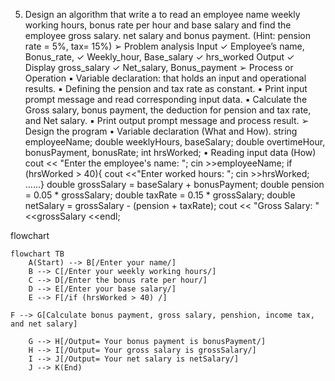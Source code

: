 5. Design an algorithm that write a to read an employee name weekly working hours, 
bonus rate per hour and base salary and find the employee gross salary. net salary 
and bonus payment. (Hint: pension rate = 5%, tax= 15%)
➢ Problem analysis
Input
✓ Employee’s name, Bonus_rate,
✓ Weekly_hour, Base_salary
✓ hrs_worked
Output
✓ Display gross_salary
✓ Net_salary, Bonus_payment
➢ Process or Operation
▪ Variable declaration: that holds an input and operational results.
▪ Defining the pension and tax rate as constant.
▪ Print input prompt message and read corresponding input data.
▪ Calculate the Gross salary, bonus payment, the deduction for pension and tax rate, and Net 
salary.
▪ Print output prompt message and process result.
➢ Design the program
• Variable declaration (What and How).
string employeeName; double weeklyHours, baseSalary;
double overtimeHour, bonusPayment, bonusRate; int hrsWorked;
• Reading input data (How)
cout << "Enter the employee's name: "; cin >>employeeName;
if (hrsWorked > 40){ cout <<"Enter worked hours: "; cin >>hrsWorked; ……}
double grossSalary = baseSalary + bonusPayment; double pension = 0.05 * grossSalary; 
double taxRate = 0.15 * grossSalary; double netSalary = grossSalary - (pension + taxRate);
cout << "Gross Salary: " <<grossSalary <<endl;


flowchart 

```mermaid
flowchart TB
    A(Start) --> B[/Enter your name/]
    B --> C[/Enter your weekly working hours/]
    C --> D[/Enter the bonus rate per hour/]
    D --> E[/Enter your base salary/]
    E --> F[/if (hrsWorked > 40) /] 

F --> G[Calculate bonus payment, gross salary, penshion, income tax, and net salary]
    
    G --> H[/Output= Your bonus payment is bonusPayment/]
    H --> I[/Output= Your gross salary is grossSalary/]
    I --> J[/Output= Your net salary is netSalary/]
    J --> K(End)
```
